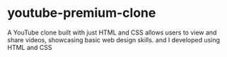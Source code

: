 # youtube-premium-clone
A YouTube clone built with just HTML and CSS allows users to view and share videos, showcasing basic web design skills. and  I developed using HTML  and CSS 

